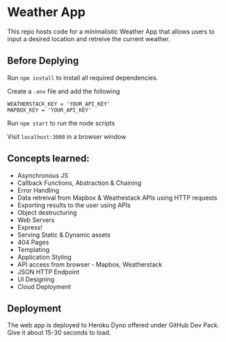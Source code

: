 # Weather App

This repo hosts code for a minimalistic Weather App that allows users to input a desired location and retreive the current weather. 

## Before Deplying

Run `npm install` to install all required dependencies.

Create a `.env` file and add the following
    
    WEATHERSTACK_KEY = 'YOUR_API_KEY'
    MAPBOX_KEY = 'YOUR_API_KEY'
    
Run `npm start` to run the node scripts 

Visit `localhost:3000` in a browser window 

## Concepts learned:
  - Asynchronous JS
  - Callback Functions, Abstraction & Chaining
  - Error Handling
  - Data retreival from Mapbox & Weathestack APIs using HTTP requests
  - Exporting results to the user using APIs
  - Object destructuring 
  - Web Servers
  - Express! 
  - Serving Static & Dynamic assets
  - 404 Pages
  - Templating
  - Application Styling
  - API access from browser - Mapbox, Weatherstack
  - JSON HTTP Endpoint
  - UI Designing
  - Cloud Deployment

## Deployment

The web app is deployed to Heroku Dyno offered under GitHub Dev Pack. Give it about 15-30 seconds to load.
